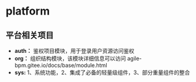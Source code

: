 # platform
## 平台相关项目 

- **auth：** 鉴权项目模块，用于登录用户资源访问鉴权
- **org：** 组织结构模块，该模块详细信息可以访问 agile-bpm.gitee.io/docs/base/module.html
- **sys:** 1、系统功能，2、集成了必备的轻量级组件，3、部分重量组件的整合